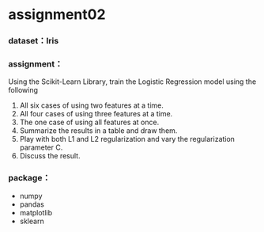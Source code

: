 # assignment02

### dataset：Iris

### assignment：

Using the Scikit-Learn Library, train the Logistic Regression model using the following
1.	All six cases of using two features at a time.
2.	All four cases of using three features at a time.
3.	The one case of using all features at once.
4.	Summarize the results in a table and draw them. 
5.	Play with both L1 and L2 regularization and vary the regularization parameter C.
6.	Discuss the result.

### package：

- numpy
- pandas
- matplotlib
- sklearn

